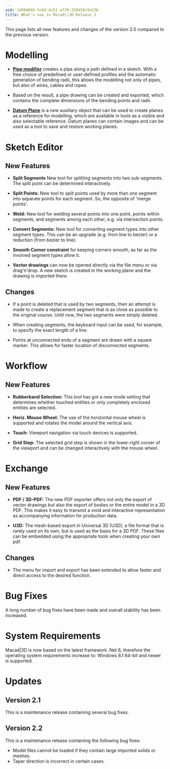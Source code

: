 ```yaml
---
uid: 1d99404b-3c0d-4c51-af29-258459c9a236
title: What's new in Macad\|3D Release 2
---
```

This page lists all new features and changes of the version 2.0 compared to the previous version.

# Modelling

* **[Pipe modifier](xref:69425fd0-ff1a-4dc3-9014-12860684e057)** creates a pipe along a path defined in a sketch. With a free choice of predefined or user-defined profiles and the automatic generation of bending radii, this allows the modelling not only of pipes, but also of wires, cables and ropes.

* Based on the result, a pipe drawing can be created and exported, which contains the complete dimensions of the bending points and radii.
  
* **[Datum Plane](xref:322f5cc2-0fc7-43f9-bb80-5e87cb3e3651)** is a new auxiliary object that can be used to create planes as a reference for modelling, which are available in tools as a visible and also selectable reference. Datum planes can contain images and can be used as a tool to save and restore working planes.

# Sketch Editor

## New Features

* **Split Segments** New tool for splitting segments into two sub-segments. The split point can be determined interactively. 
  
* **Split Points:** New tool to split points used by more than one segment into separate points for each segment. So, the opposite of 'merge points'.
* **Weld:** New tool for welding several points into one point, points within segments, and segments among each other, e.g. via intersection points.
  
* **Convert Segments:** New tool for converting segment types into other segment types. This can be an upgrade (e.g. from line to bezier) or a reduction (from bezier to line).
  
* **Smooth Corner constraint** for keeping corners smooth, as far as the involved segment types allow it.
  
* **Vector drawings** can now be opened directly via the file menu or via drag'n'drop. A new sketch is created in the working plane and the drawing is imported there.

## Changes

* If a point is deleted that is used by two segments, then an attempt is made to create a replacement segment that is as close as possible to the original course. Until now, the two segments were simply deleted.
  
* When creating segments, the keyboard input can be used, for example, to specify the exact length of a line.
  
* Points at unconnected ends of a segment are drawn with a square marker. This allows for faster location of disconnected segments.

# Workflow

## New Features

* **Rubberband Selection:** This tool has got a new mode setting that determines whether touched entities or only completely enclosed entities are selected.
  
* **Horiz. Mouse Wheel:** The use of the horizontal mouse wheel is supported and rotates the model around the vertical axis.
  
* **Touch:** Viewport navigation via touch devices is supported.
  
* **Grid Step:** The selected grid step is shown in the lower-right corner of the viewport and can be changed interactively with the mouse wheel.

# Exchange

## New Features

* **PDF / 3D-PDF:** The new PDF exporter offers not only the export of vector drawings but also the export of bodies or the entire model in a 3D PDF. This makes it easy to transmit a vivid and interactive representation as accompanying information for production data.
  
* **U3D:** The mesh-based export in Universal 3D (U3D), a file format that is rarely used on its own, but is used as the basis for a 3D PDF. These files can be embedded using the appropriate tools when creating your own pdf.
  
## Changes

* The menu for import and export has been extended to allow faster and direct access to the desired function.

# Bug Fixes

A long number of bug fixes have been made and overall stability has been increased.

# System Requirements

Macad\|3D is now based on the latest framework .Net 6, therefore the operating system requirements increase to: 
Windows 8.1 64-bit and newer is supported.

# Updates

## Version 2.1 

This is a maintenance release containing several bug fixes.

## Version 2.2

This is a maintenance release containing the following bug fixes:

* Model files cannot be loaded if they contain large imported solids or meshes.
* Taper direction is incorrect in certain cases.
